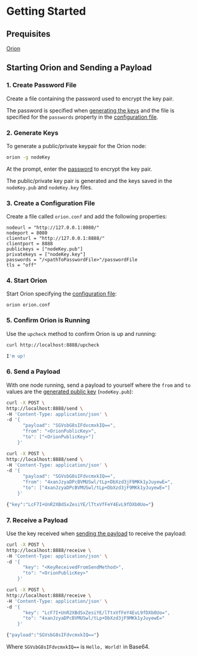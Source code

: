 # Getting Started

## Prequisites

[Orion](../Installation/Install-Binaries.md)

## Starting Orion and Sending a Payload

### 1. Create Password File

Create a file containing the password used to encrypt the key pair. 

The password is specified when [generating the keys](#2-generate-keys) and the file is specified for the `passwords` property in the 
[configuration file](#3-create-a-configuration-file). 

### 2. Generate Keys

To generate a public/private keypair for the Orion node:

``` bash
orion -g nodeKey
```

At the prompt, enter the [password](#1-create-password-file) to encrypt the key pair. 

The public/private key pair is generated and the keys saved in the `nodeKey.pub` and `nodeKey.key` files.

### 3. Create a Configuration File

Create a file called `orion.conf` and add the following properties:

```
nodeurl = "http://127.0.0.1:8080/"
nodeport = 8080
clienturl = "http://127.0.0.1:8888/"
clientport = 8888
publickeys = ["nodeKey.pub"]
privatekeys = ["nodeKey.key"]
passwords = "/<pathToPasswordFile>"/passwordFile
tls = "off"
```

### 4. Start Orion

Start Orion specifying the [configuration file](#3-create-a-configuration-file):

```
orion orion.conf
```

### 5. Confirm Orion is Running

Use the `upcheck` method to confirm Orion is up and running:

```bash tab="Request"
curl http://localhost:8888/upcheck
```

```bash tab="Result"
I'm up!
```

### 6. Send a Payload

With one node running, send a payload to yourself where the `from` and `to` values are the [generated public key](#2-generate-keys) (`nodeKey.pub`):

```bash tab="Request"
curl -X POST \
http://localhost:8888/send \
-H 'Content-Type: application/json' \
-d '{ 
      "payload": "SGVsbG8sIFdvcmxkIQ==",
      "from": "<OrionPublicKey>",
      "to": ["<OrionPublicKey>"]
    }'
```

```bash tab="Example"
curl -X POST \
http://localhost:8888/send \
-H 'Content-Type: application/json' \
-d '{ 
      "payload": "SGVsbG8sIFdvcmxkIQ==",
      "from": "4xanJzyaDPcBVMUSwl/tLp+DbXzd3jF9MKk1yJuyewE=",
      "to": ["4xanJzyaDPcBVMUSwl/tLp+DbXzd3jF9MKk1yJuyewE="]
    }'
```

```bash tab="Result"
{"key":"LcF7I+UnR2XBdSxZesiYE/lTtxVfFeY4EvL9fDXb0Uo="}
```

### 7. Receive a Payload

Use the key received when [sending the payload](#6-send-a-payload) to receive the payload:

```bash tab="Request"
curl -X POST \
http://localhost:8888/receive \
-H 'Content-Type: application/json' \
-d '{
      "key": "<KeyReceivedFromSendMethod>",
      "to": "<OrionPublicKey>"
    }'
```

```bash tab="Example"
curl -X POST \
http://localhost:8888/receive \
-H 'Content-Type: application/json' \
-d '{
      "key": "LcF7I+UnR2XBdSxZesiYE/lTtxVfFeY4EvL9fDXb0Uo=",
      "to": "4xanJzyaDPcBVMUSwl/tLp+DbXzd3jF9MKk1yJuyewE="
    }'
```

```bash tab="Result"
{"payload":"SGVsbG8sIFdvcmxkIQ=="}
```

Where `SGVsbG8sIFdvcmxkIQ==` is `Hello, World!` in Base64.
